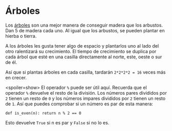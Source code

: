 # Árboles
Los [árboles](objects/tree) son una mejor manera de conseguir madera que los arbustos. Dan 5 de madera cada uno. Al igual que los arbustos, se pueden plantar en hierba o tierra.

A los árboles les gusta tener algo de espacio y plantarlos uno al lado del otro ralentizará su crecimiento. El tiempo de crecimiento se duplica por cada árbol que esté en una casilla directamente al norte, este, oeste o sur de él.

Así que si plantas árboles en cada casilla, tardarán `2*2*2*2 = 16` veces más en crecer.

<spoiler=show> El operador `%` puede ser útil aquí. Recuerda que el operador `%` devuelve el resto de la división. Los números pares divididos por `2` tienen un resto de `0` y los números impares divididos por `2` tienen un resto de `1`.
Así que puedes comprobar si un número es par de esta manera:

`def is_even(n):
	return n % 2 == 0`

Esto devuelve `True` si n es par y `False` si no lo es.
</spoiler>